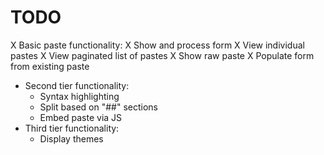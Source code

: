 # TODO

X Basic paste functionality:
  X Show and process form
  X View individual pastes
  X View paginated list of pastes
  X Show raw paste
  X Populate form from existing paste
- Second tier functionality:
  - Syntax highlighting
  - Split based on "##" sections
  - Embed paste via JS
- Third tier functionality:
  - Display themes
